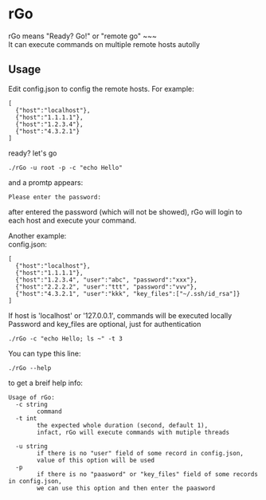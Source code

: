# rGo
rGo means "Ready? Go!" or "remote go" ~~~<br>
It can execute commands on multiple remote hosts autolly

## Usage

Edit config.json to config the remote hosts. For example:<br>
```
[
  {"host":"localhost"},
  {"host":"1.1.1.1"},
  {"host":"1.2.3.4"},
  {"host":"4.3.2.1"}
]
```
ready? let's go <br>
```
./rGo -u root -p -c "echo Hello"
```
and a promtp appears:
```
Please enter the password:
```
after entered the password (which will not be showed),
rGo will login to each host and execute your command.

Another example:<br>
config.json:<br>
```
[
  {"host":"localhost"},
  {"host":"1.1.1.1"},
  {"host":"1.2.3.4", "user":"abc", "password":"xxx"},
  {"host":"2.2.2.2", "user":"ttt", "password":"vvv"},
  {"host":"4.3.2.1", "user":"kkk", "key_files":["~/.ssh/id_rsa"]}
]
```

If host is 'localhost' or '127.0.0.1', commands will be executed locally<br>
Password and key_files are optional, just for authentication

```
./rGo -c "echo Hello; ls ~" -t 3
```

You can type this line:
```
./rGo --help
```
to get a breif help info:
```
Usage of rGo:
  -c string
		command
  -t int
		the expected whole duration (second, default 1),
		infact, rGo will execute commands with mutiple threads

  -u string
		if there is no "user" field of some record in config.json,
		value of this option will be used
  -p
		if there is no "paasword" or "key_files" field of some records in config.json,
		we can use this option and then enter the paasword
```
